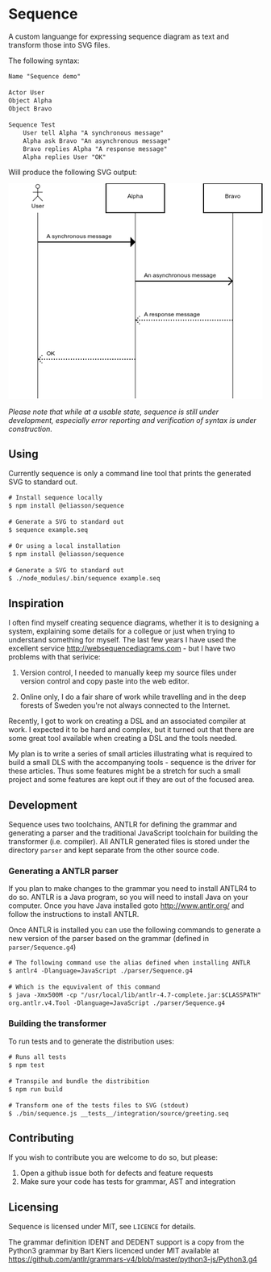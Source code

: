 # Sequence

A custom languange for expressing sequence diagram as text and transform those
into SVG files.

The following syntax:

```
Name "Sequence demo"

Actor User
Object Alpha
Object Bravo

Sequence Test
    User tell Alpha "A synchronous message"
    Alpha ask Bravo "An asynchronous message"
    Bravo replies Alpha "A response message"
    Alpha replies User "OK"
```

Will produce the following SVG output:

![Example sequence flow](/examples/demo.png)

_Please note that while at a usable state, sequence is still under development,
especially error reporting and verification of syntax is under construction._


## Using

Currently sequence is only a command line tool that prints the generated
SVG to standard out.

    # Install sequence locally
    $ npm install @eliasson/sequence
    
    # Generate a SVG to standard out
    $ sequence example.seq
    
    # Or using a local installation
    $ npm install @eliasson/sequence
    
    # Generate a SVG to standard out
    $ ./node_modules/.bin/sequence example.seq


## Inspiration

I often find myself creating sequence diagrams, whether it is to designing a
system, explaining some details for a collegue or just when trying to
understand something for myself. The last few years I have used the excellent
service http://websequencediagrams.com - but I have two problems with that
serivice:

1) Version control, I needed to manually keep my source files under version
control and copy paste into the web editor.

2) Online only, I do a fair share of work while travelling and in the deep
forests of Sweden you're not always connected to the Internet.

Recently, I got to work on creating a DSL and an associated compiler at work.
I expected it to be hard and complex, but it turned out that there are some
great tool available when creating a DSL and the tools needed.

My plan is to write a series of small articles illustrating what is required
to build a small DLS with the accompanying tools - sequence is the driver for
these articles. Thus some features might be a stretch for such a small project
and some features are kept out if they are out of the focused area.


## Development

Sequence uses two toolchains, ANTLR for defining the grammar and generating
a parser and the traditional JavaScript toolchain for building the transformer
(i.e. compiler). All ANTLR generated files is stored under the directory
`parser` and kept separate from the other source code.

### Generating a ANTLR parser

If you plan to make changes to the grammar you need to install ANTLR4 to do
so. ANTLR is a Java program, so you will need to install Java on your
computer. Once you have Java installed goto http://www.antlr.org/ and follow
the instructions to install ANTLR.

Once ANTLR is installed you can use the following commands to generate a
new version of the parser based on the grammar (defined in
`parser/Sequence.g4`)

    # The following command use the alias defined when installing ANTLR
    $ antlr4 -Dlanguage=JavaScript ./parser/Sequence.g4

    # Which is the equvivalent of this command
    $ java -Xmx500M -cp "/usr/local/lib/antlr-4.7-complete.jar:$CLASSPATH" org.antlr.v4.Tool -Dlanguage=JavaScript ./parser/Sequence.g4

### Building the transformer

To run tests and to generate the distribution uses:

    # Runs all tests
    $ npm test
    
    # Transpile and bundle the distribition
    $ npm run build

    # Transform one of the tests files to SVG (stdout)
    $ ./bin/sequence.js __tests__/integration/source/greeting.seq


## Contributing

If you wish to contribute you are welcome to do so, but please:

1. Open a github issue both for defects and feature requests
2. Make sure your code has tests for grammar, AST and integration


## Licensing

Sequence is licensed under MIT, see `LICENCE` for details.

The grammar definition IDENT and DEDENT support is a copy from the Python3
grammar by Bart Kiers licenced under MIT available at
https://github.com/antlr/grammars-v4/blob/master/python3-js/Python3.g4
